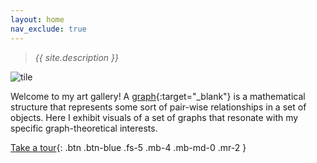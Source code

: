 ```yaml
---
layout: home
nav_exclude: true
---
```


> *{{ site.description }}*

![tile][tile]

Welcome to my art gallery! A [graph][graph]{:target="_blank"} is a mathematical structure that represents some sort of pair-wise relationships in a set of objects. Here I exhibit visuals of a set of graphs that resonate with my specific graph-theoretical interests.

[Take a tour](/small){: .btn .btn-blue .fs-5 .mb-4 .mb-md-0 .mr-2 }

[tile]: https://github.com/mogproject/graph-gallery/wiki/img/tile.jpg
[graph]: https://en.wikipedia.org/wiki/Graph_(discrete_mathematics)
